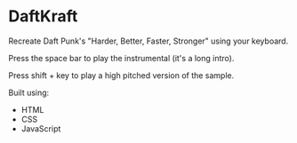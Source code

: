 # DaftKraft
Recreate Daft Punk's "Harder, Better, Faster, Stronger" using your keyboard.

Press the space bar to play the instrumental (it's a long intro).

Press shift + key to play a high pitched version of the sample.

Built using:
- HTML
- CSS
- JavaScript
